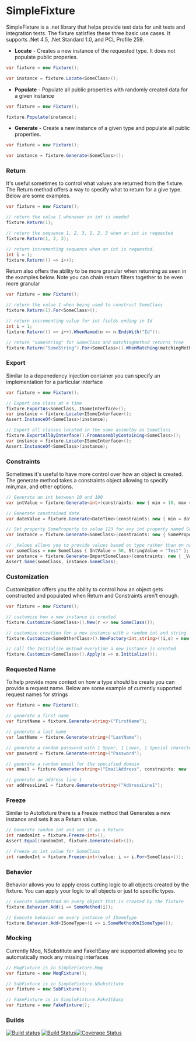 SimpleFixture
=============

SimpleFixture is a .net library that helps provide test data for unit tests and integration tests. The fixture satisfies these three basic use cases. It supports .Net 4.5, .Net Standard 1.0, and PCL Profile 259.

* **Locate** - Creates a new instance of the requested type. It does not populate public properies. 
```C#
var fixture = new Fixture();

var instance = fixture.Locate<SomeClass>();
```
* **Populate** - Populate all public properties with randomly created data for a given instance
```C#
var fixture = new Fixture();

fixture.Populate(instance);
```
* **Generate** - Create a new instance of a given type and populate all public properties.
```C#
var fixture = new Fixture();

var instance = fixture.Generate<SomeClass>();
```

### Return

It's useful sometimes to control what values are returned from the fixture. The Return method offers a way to specify what to return for a give type. Below are some examples.

```C#
var fixture = new Fixture();

// return the value 1 whenever an int is needed
fixture.Return(1);

// return the sequence 1, 2, 3, 1, 2, 3 when an int is requested 
fixture.Return(1, 2, 3);

// return incrementing sequence when an int is requested.
int i = 1;
fixture.Return(() => i++);
```

Return also offers the ability to be more granular when returning as seen in the examples below. Note you can chain return filters together to be even more granular
```C#
var fixture = new Fixture();

// return the value 1 when being used to construct SomeClass
fixture.Return(1).For<SomeClass>();

// return incrementing value for int fields ending in Id
int i = 1;
fixture.Return(() => i++).WhenNamed(n => n.EndsWith("Id"));

// return "SomeString" for SomeClass and matchingMethod returns true
fixture.Return("SomeString").For<SomeClass>().WhenMatching(matchingMethod);

```
### Export
Similar to a depenedency injection container you can specify an implementation for a particular interface

```C#
var fixture = new Fixture();

// Export one class at a time
fixture.ExportAs<SomeClass, ISomeInterface>();
var instance = fixture.Locate<ISomeInterface>();
Assert.InstanceOf<SomeClass>(instance);

// Export all classes located in the same assmelby as SomeClass
fixture.ExportAllByInterface().FromAssemblyContaining<SomeClass>();
var instance = fixture.Locate<ISomeInterface>();
Assert.InstanceOf<SomeClass>(instance);
```

### Constraints

Sometimes it's useful to have more control over how an object is created. The generate method takes a constraints object allowing to specify min,max, and other options.
```C#
// Generate an int between 10 and 100
var intValue = fixture.Generate<int>(constraints: new { min = 10, max = 100 });

// Generate constrained date
var dateValue = fixture.Generate<DateTime>(constraints: new { min = dateMin, max = dateMax });

// Set property SomeProperty to value 123 for any int property named SomeProperty
var instance = fixture.Generate<SomeClass>(constraints: new { SomeProperty = 123 });

// _Values allows you to provide values based on type rather than on name
var someClass = new SomeClass { IntValue = 50, StringValue = "Test" };
var instance = fixture.Generate<ImportSomeClass>(constraints: new { _Values = new[] { someClass } });
Assert.Same(someClass, instance.SomeClass);
```

### Customization

Customization offers you the ability to control how an object gets constructed and populated when Return and Constraints aren't enough. 

```C#
var fixture = new Fixture();

// customize how a new instance is created
fixture.Customize<SomeClass>().New(r => new SomeClass());

// customize creation for a new instance with a random int and string
fixture.Customize<SomeOtherClass>().NewFactory<int,string>((i,s) = new SomeOtherClass(i,s,"HardCoded"));

// call the Initialize method everytime a new instance is created
fixture.Customize<SomeClass>().Apply(x => x.Initialize());
```

### Requested Name

To help provide more context on how a type should be create you can provide a request name. Below are some example of currently supported request names for strings

```C#
var fixture = new Fixture();

// generate a first name
var firstName = fixture.Generate<string>("FirstName");

// generate a last name
var lastName = fixture.Generate<string>("LastName");

// generate a random password with 1 Upper, 1 Lower, 1 Special character and a minimium of 8 characters
var password = fixture.Generate<string>("Password");

// generate a random email for the specified domain
var email = fixture.Generate<string>("EmailAddress", constraints: new { domain = "gmail.com" });

// generate an address line 1
var addressLine1 = fixture.Generate<string>("AddressLine1");
```

### Freeze
Similar to Autofixture there is a Freeze method that Generates a new instance and sets it as a Return value.

```C#
// Generate random int and set it as a Return
int randomInt = fixture.Freeze<int>();
Assert.Equal(randomInt, fixture.Generate<int>());

// Freeze an int value for SomeClass
int randomInt = fixture.Freeze<int>(value: i => i.For<SomeClass>());
```

### Behavior
Behavior allows you to apply cross cutting logic to all objects created by the fixture. You can apply your logic to all objects or just to specific types.

```C#
// Execute SomeMethod on every object that is created by the fixture
fixture.Behavior.Add(i => SomeMethod(i));

// Execute behavior on every instance of ISomeType
fixture.Behavior.Add<ISomeType>(i => i.SomeMethodOnISomeType());
```

### Mocking

Currently Moq, NSubstitute and FakeItEasy are supported allowing you to automatically mock any missing interfaces
```C#
// MoqFixture is in SimpleFixture.Moq
var fixture = new MoqFixture();

// SubFixture is in SimpleFixture.NSubstitute
var fixture = new SubFixture();

// FakeFixture is in SimpleFixture.FakeItEasy
var fixture = new FakeFixture();
```

### Builds
[![Build status](https://ci.appveyor.com/api/projects/status/6ml6ubwk7v8u4h9m?svg=true)](https://ci.appveyor.com/project/ipjohnson/simplefixture) [![Build Status](https://travis-ci.org/ipjohnson/SimpleFixture.svg?branch=master)](https://travis-ci.org/ipjohnson/SimpleFixture)[![Coverage Status](https://coveralls.io/repos/github/ipjohnson/SimpleFixture/badge.svg?branch=master)](https://coveralls.io/github/ipjohnson/SimpleFixture?branch=master)
